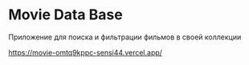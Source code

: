 # Movie Data Base
Приложение для поиска и фильтрации фильмов в своей коллекции

https://movie-omtq9kppc-sensi44.vercel.app/
